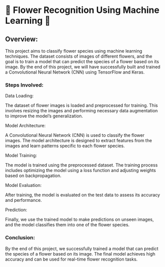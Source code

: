 # 🌸 Flower Recognition Using Machine Learning 🌸
## Overview:
This project aims to classify flower species using machine learning techniques. The dataset consists of images of different flowers, and the goal is to train a model that can predict the species of a flower based on its image. By the end of this project, we will have successfully built and trained a Convolutional Neural Network (CNN) using TensorFlow and Keras.

### Steps Involved:
Data Loading:

The dataset of flower images is loaded and preprocessed for training. This involves resizing the images and performing necessary data augmentation to improve the model’s generalization.

Model Architecture:

A Convolutional Neural Network (CNN) is used to classify the flower images. The model architecture is designed to extract features from the images and learn patterns specific to each flower species.

Model Training:

The model is trained using the preprocessed dataset. The training process includes optimizing the model using a loss function and adjusting weights based on backpropagation.

Model Evaluation:

After training, the model is evaluated on the test data to assess its accuracy and performance.

Prediction:

Finally, we use the trained model to make predictions on unseen images, and the model classifies them into one of the flower species.

### Conclusion:
By the end of this project, we successfully trained a model that can predict the species of a flower based on its image. The final model achieves high accuracy and can be used for real-time flower recognition tasks.
